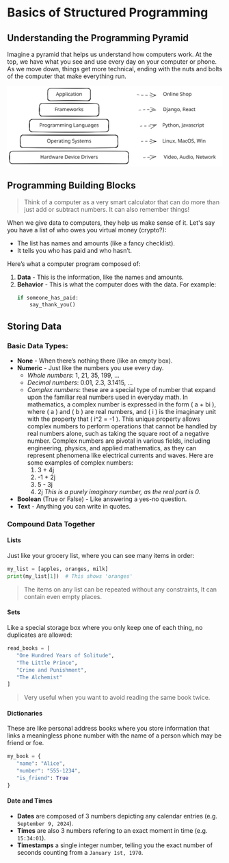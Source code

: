 
# Basics of Structured Programming

## Understanding the Programming Pyramid

Imagine a pyramid that helps us understand how computers work. At the top, we
have what you see and use every day on your computer or phone. As we move down,
things get more technical, ending with the nuts and bolts of the computer that
make everything run.

![Computer programming pyramid](./programming-pyramid.svg)


## Programming Building Blocks

> Think of a computer as a very smart calculator that can do more than just add
> or subtract numbers.
> It can also remember things!

When we give data to computers, they help us make sense of it. Let's say you
have a list of who owes you virtual money (crypto?):
- The list has names and amounts (like a fancy checklist).
- It tells you who has paid and who hasn’t.

Here’s what a computer program composed of:
1. **Data** - This is the information, like the names and amounts.
2. **Behavior** - This is what the computer does with the data. For example:
    ```python
    if someone_has_paid:
        say_thank_you()
    ```

## Storing Data

### Basic Data Types:
- **None** - When there’s nothing there (like an empty box).
- **Numeric** - Just like the numbers you use every day.
  - _Whole numbers_: 1, 21, 35, 199, ...
  - _Decimal numbers_: 0.01, 2.3, 3.1415, ...
  - _Complex numbers_: these are a special type of number that expand upon the
    familiar real numbers used in everyday math. In mathematics, a complex
    number is expressed in the form \( a + bi \), where \( a \) and \( b \) are
    real numbers, and \( i \) is the imaginary unit with the property that
    \( i^2 = -1 \). This unique property allows complex numbers to perform
    operations that cannot be handled by real numbers alone, such as taking the
    square root of a negative number.
    Complex numbers are pivotal in various fields, including engineering,
    physics, and applied mathematics, as they can represent phenomena like
    electrical currents and waves.
    Here are some examples of complex numbers:
    1. 3 + 4j
    1. -1 + 2j
    1. 5 - 3j
    1. 2j _This is a purely imaginary number, as the real part is 0._
- **Boolean** (True or False) - Like answering a yes-no question.
- **Text** - Anything you can write in quotes.

### Compound Data Together

#### Lists

Just like your grocery list, where you can see many items in order:
```python
my_list = [apples, oranges, milk]
print(my_list[1])  # This shows 'oranges'
```

> The items on any list can be repeated without any constraints, It can contain
> even empty places.


#### Sets

Like a special storage box where you only keep one of each thing, no duplicates
are allowed:
```python
read_books = [
   "One Hundred Years of Solitude",
   "The Little Prince",
   "Crime and Punishment",
   "The Alchemist"
]
```

> Very useful when you want to avoid reading the same book twice.


#### Dictionaries

These are like personal address books where you store information that links a
meaningless phone number with the name of a person which may be friend or foe.

```python
my_book = {
   "name": "Alice",
   "number": "555-1234",
   "is_friend": True
}
```

#### Date and Times

- **Dates** are composed of 3 numbers depicting any calendar entries
  (e.g. `September 9, 2024`).
- **Times** are also 3 numbers refering to an exact moment in time
  (e.g. `15:34:01`).
- **Timestamps** a single integer number, telling you the exact number of
  seconds counting from a `January 1st, 1970`.


